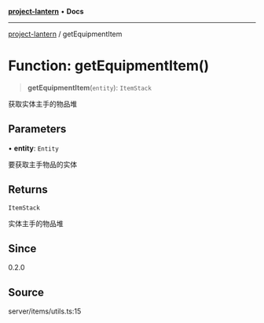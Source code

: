 [**project-lantern**](../README.md) • **Docs**

***

[project-lantern](../globals.md) / getEquipmentItem

# Function: getEquipmentItem()

> **getEquipmentItem**(`entity`): `ItemStack`

获取实体主手的物品堆

## Parameters

• **entity**: `Entity`

要获取主手物品的实体

## Returns

`ItemStack`

实体主手的物品堆

## Since

0.2.0

## Source

server/items/utils.ts:15
